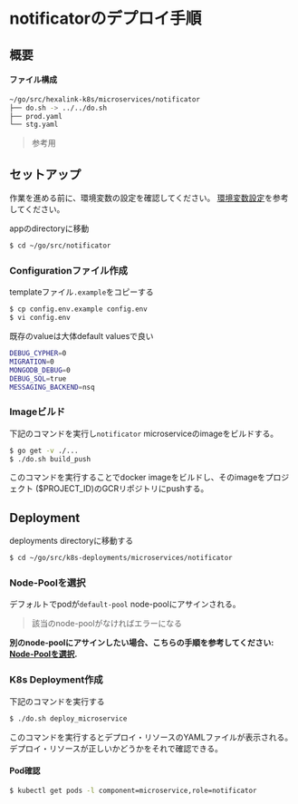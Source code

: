 # notificatorのデプロイ手順

## 概要

#### ファイル構成

```bash
~/go/src/hexalink-k8s/microservices/notificator
├── do.sh -> ../../do.sh
├── prod.yaml
└── stg.yaml
```

> 参考用

## セットアップ

作業を進める前に、環境変数の設定を確認してください。
[環境変数設定](prepare_envvars.md)を参考してください。

appのdirectoryに移動 

```bash
$ cd ~/go/src/notificator
```

### Configurationファイル作成

templateファイル`.example`をコピーする

```bash
$ cp config.env.example config.env
$ vi config.env 
```

既存のvalueは大体default valuesで良い

```bash
DEBUG_CYPHER=0
MIGRATION=0
MONGODB_DEBUG=0
DEBUG_SQL=true
MESSAGING_BACKEND=nsq
```

### Imageビルド
下記のコマンドを実行し`notificator` microserviceのimageをビルドする。

```bash
$ go get -v ./...
$ ./do.sh build_push
```

このコマンドを実行することでdocker imageをビルドし、そのimageをプロジェクト ($PROJECT_ID)のGCRリポジトリにpushする。

## Deployment

deployments directoryに移動する

```bash
$ cd ~/go/src/k8s-deployments/microservices/notificator
```

### Node-Poolを選択

デフォルトでpodが`default-pool` node-poolにアサインされる。
> 該当のnode-poolがなければエラーになる

**別のnode-poolにアサインしたい場合、こちらの手順を参考してください: [Node-Poolを選択](selecting_node-pool.md).**

### K8s Deployment作成

下記のコマンドを実行する

```bash
$ ./do.sh deploy_microservice
```
このコマンドを実行するとデプロイ・リソースのYAMLファイルが表示される。デプロイ・リソースが正しいかどうかをそれで確認できる。

#### Pod確認

```bash
$ kubectl get pods -l component=microservice,role=notificator
```